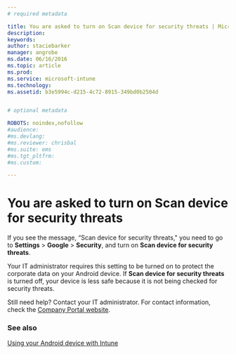 ```yaml
---
# required metadata

title: You are asked to turn on Scan device for security threats | Microsoft Intune
description:
keywords:
author: staciebarker
manager: angrobe
ms.date: 06/16/2016
ms.topic: article
ms.prod:
ms.service: microsoft-intune
ms.technology:
ms.assetid: b3e5994c-d215-4c72-8915-349bd0b2504d


# optional metadata

ROBOTS: noindex,nofollow
#audience:
#ms.devlang:
#ms.reviewer: chrisbal
#ms.suite: ems
#ms.tgt_pltfrm:
#ms.custom:

---
```


# You are asked to turn on Scan device for security threats

 If you see the message, “Scan device for security threats," you need to go to **Settings** > **Google** > **Security**, and turn on **Scan device for security threats**.

Your IT administrator requires this setting to be turned on to protect the corporate data on your Android device. If **Scan device for security threats** is turned off, your device is less safe because it is not being checked for security threats.

Still need help? Contact your IT administrator. For contact information, check the [Company Portal website](http://portal.manage.microsoft.com).

### See also
[Using your Android device with Intune](using-your-android-device-with-intune.md)
